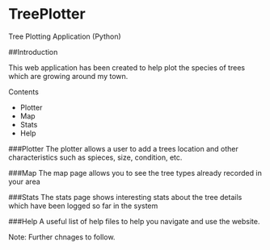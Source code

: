 TreePlotter
==========

Tree Plotting Application (Python)

##Introduction

This web application has been created to help plot the species of trees which are growing around my town.

Contents

+ Plotter
+ Map
+ Stats
+ Help

###Plotter
The plotter allows a user to add a trees location and other characteristics such as spieces, size, condition, etc.

###Map
The map page allows you to see the tree types already recorded in your area

###Stats
The stats page shows interesting stats about the tree details which have been logged so far in the system

###Help
A useful list of help files to help you navigate and use the website.

Note: Further chnages to follow.
